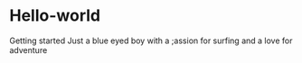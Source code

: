 # Hello-world
Getting started
Just a blue eyed boy with a ;assion for surfing and a love for adventure
